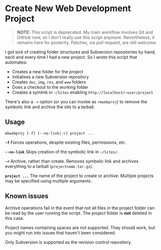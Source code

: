 Create New Web Development Project
==================================

> **NOTE:** This script is deprecated. My main workflow involves Git and 
GitHub now, so I don't really use this script anymore. Nevertheless, it 
remains here for posterity. Patches, via pull request, are still welcome.

I got sick of creating folder structures and Subversion repositories by 
hand, each and every time I had a new project. So I wrote this script 
that automates:

* Creates a new folder for the project
* Initialises a new Subversion repository
* Creates `doc`, `img`, `res`, and `www` folders
* Does a checkout to the working folder
* Creates a symlink in `~/Sites` enabling `http://localhost/~user/project`

There's also a `-r` option (or you can invoke as `rmwebproj`) to remove the 
symbolic link and archive the site to a tarball.


## Usage

	mkwebproj [-f] [--no-link|-r] project ...

**`-f`** Forces operations, despite existing files, permissions, etc.

**`--no-link`** Skips creation of the symbolic link in `~/Sites/`.

**`-r`** Archive, rather than create. Removes symbolic link and archives 
everything to a tarball (`projectname.tar.gz`).

**`project ...`** The name of the project to create or archive. Multiple 
projects may be specified using multiple arguments.


## Known issues

Archive operations fail in the event that not all files in the project 
folder can be read by the user running the script. The project folder 
is **not** deleted in this case.

Project names containing spaces are not supported. They should work, but 
you might run into issues that haven't been considered.

Only Subversion is supported as the revision control repository.